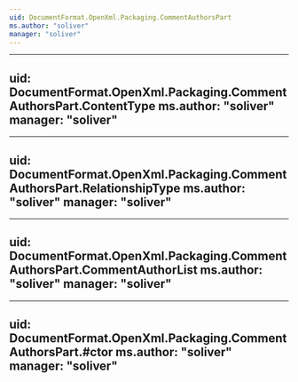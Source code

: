 ```yaml
---
uid: DocumentFormat.OpenXml.Packaging.CommentAuthorsPart
ms.author: "soliver"
manager: "soliver"
---
```


---
uid: DocumentFormat.OpenXml.Packaging.CommentAuthorsPart.ContentType
ms.author: "soliver"
manager: "soliver"
---

---
uid: DocumentFormat.OpenXml.Packaging.CommentAuthorsPart.RelationshipType
ms.author: "soliver"
manager: "soliver"
---

---
uid: DocumentFormat.OpenXml.Packaging.CommentAuthorsPart.CommentAuthorList
ms.author: "soliver"
manager: "soliver"
---

---
uid: DocumentFormat.OpenXml.Packaging.CommentAuthorsPart.#ctor
ms.author: "soliver"
manager: "soliver"
---
